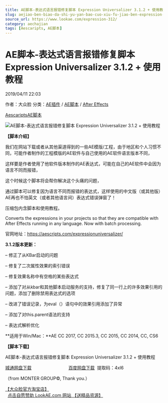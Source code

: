 ```yaml
---
title: AE脚本-表达式语言报错修复脚本 Expression Universalizer 3.1.2 + 使用教程
slug: aejiao-ben-biao-da-shi-yu-yan-bao-cuo-xiu-fu-jiao-ben-expression-universalizer-3-1-2-shi-yong-jiao-cheng
source_url: https://www.lookae.com/expression-312/
category: aechajian
tags: [Aescaripts, AE脚本]
---
```

# AE脚本-表达式语言报错修复脚本 Expression Universalizer 3.1.2 + 使用教程

2019/04/11 22:03

作者：大众脸
分类：[AE插件](https://www.lookae.com/after-effects/aechajian/) / [AE脚本](https://www.lookae.com/after-effects/aescripts/) / [After Effects](https://www.lookae.com/after-effects/)

[Aescaripts](https://www.lookae.com/tag/aescaripts/)[AE脚本](https://www.lookae.com/tag/ae%e8%84%9a%e6%9c%ac/)

![AE脚本-表达式语言报错修复脚本 Expression Universalizer 3.1.2 + 使用教程](https://www.lookae.com/wp-content/uploads/2019/04/ExpressionUniversalizer.jpg "AE脚本-表达式语言报错修复脚本 Expression Universalizer 3.1.2 + 使用教程-LookAE.com")

**【脚本介绍】**

我们在网站下载或者从其他渠道得到的一些AE模版/工程，由于地区和个人习惯不同，可能作者制作的工程模版的AE软件与自己使用的AE软件语言版本不同，

这样要是作者使用了他软件版本制作的AE表达式，可能在自己的AE软件中会因为语言不同而报错，

这个时候这个脚本将会帮你解决这个头痛的问题，

通过脚本可以修复因为语言不同而报错的表达式，这样使用的中文版（或其他版）AE再也不怕英文（或者其他语言间）表达式错误弹窗了！

压缩包内含脚本和使用教程。

Converts the expressions in your projects so that they are compatible with After Effects running in any language. Now with batch processing.

官网地址：https://aescripts.com/expressionuniversalizer/

**3.1.2版本更新：**

– 修正了从KBar启动的问题

– 修复了二次属性效果的索引错误

– 修复效果名称中有空格的某些表达式

– 添加了对从kbar和其他脚本启动服务的支持，修复了同一行上的许多效果引用的问题，添加了删除禁用表达式的选项

– 改进了错误记录，为eval（）语句中的效果引用添加了异常

– 添加了对this.parent语法的支持

– 表达式解析优化

**适用于Win/Mac：**AE CC 2017, CC 2015.3, CC 2015, CC 2014, CC, CS6

**【脚本下载】**

AE脚本-表达式语言报错修复脚本 Expression Universalizer 3.1.2 + 使用教程

[城通网盘下载](https://lookae.ctfile.com/fs/680462-364752294)                              [百度网盘下载](https://pan.baidu.com/s/1YnaPkXgH3qYe2UuQfSzMOw)  提取码：4xl6

（from MONTER GROUP©, Thank you.）

[【大众脸官方淘宝店】](https://lookae.taobao.com/)                [点击自愿赞助 LookAE.com 网站 【送精品资源】](https://www.lookae.com/sponsor/)
